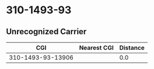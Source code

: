 # 310-1493-93
## Unrecognized Carrier


| CGI | Nearest CGI | Distance |
|-----|-------------|----------|
| 310-1493-93-13906 |  | 0.0 |
